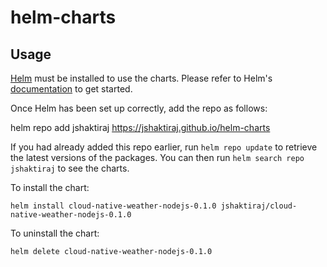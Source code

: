 # helm-charts
## Usage

[Helm](https://helm.sh) must be installed to use the charts.  Please refer to
Helm's [documentation](https://helm.sh/docs) to get started.

Once Helm has been set up correctly, add the repo as follows:

  helm repo add jshaktiraj https://jshaktiraj.github.io/helm-charts

If you had already added this repo earlier, run `helm repo update` to retrieve
the latest versions of the packages.  You can then run `helm search repo
jshaktiraj` to see the charts.

To install the <chart-name> chart:

    helm install cloud-native-weather-nodejs-0.1.0 jshaktiraj/cloud-native-weather-nodejs-0.1.0

To uninstall the chart:

    helm delete cloud-native-weather-nodejs-0.1.0
